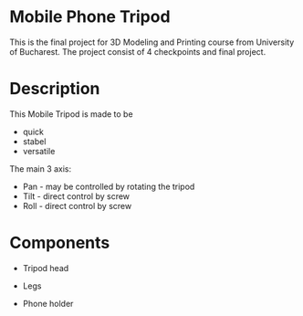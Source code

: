 # Mobile Phone Tripod

This is the final project for 3D Modeling and Printing course from University of Bucharest.
The project consist of 4 checkpoints and final project. 

# Description

This Mobile Tripod is made to be
* quick
* stabel
* versatile

The main 3 axis:
* Pan  - may be controlled by rotating the tripod
* Tilt - direct control by screw
* Roll - direct control by screw

# Components

* Tripod head

* Legs

* Phone holder
